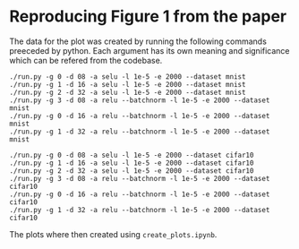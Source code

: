 # Reproducing Figure 1 from the paper

The data for the plot was created by running the following commands preeceded by python.
Each argument has its own meaning and significance which can be refered from the codebase.

    ./run.py -g 0 -d 08 -a selu -l 1e-5 -e 2000 --dataset mnist
    ./run.py -g 1 -d 16 -a selu -l 1e-5 -e 2000 --dataset mnist
    ./run.py -g 2 -d 32 -a selu -l 1e-5 -e 2000 --dataset mnist
    ./run.py -g 3 -d 08 -a relu --batchnorm -l 1e-5 -e 2000 --dataset mnist
    ./run.py -g 0 -d 16 -a relu --batchnorm -l 1e-5 -e 2000 --dataset mnist
    ./run.py -g 1 -d 32 -a relu --batchnorm -l 1e-5 -e 2000 --dataset mnist

    ./run.py -g 0 -d 08 -a selu -l 1e-5 -e 2000 --dataset cifar10
    ./run.py -g 1 -d 16 -a selu -l 1e-5 -e 2000 --dataset cifar10
    ./run.py -g 2 -d 32 -a selu -l 1e-5 -e 2000 --dataset cifar10
    ./run.py -g 3 -d 08 -a relu --batchnorm -l 1e-5 -e 2000 --dataset cifar10
    ./run.py -g 0 -d 16 -a relu --batchnorm -l 1e-5 -e 2000 --dataset cifar10
    ./run.py -g 1 -d 32 -a relu --batchnorm -l 1e-5 -e 2000 --dataset cifar10

The plots where then created using `create_plots.ipynb`.
